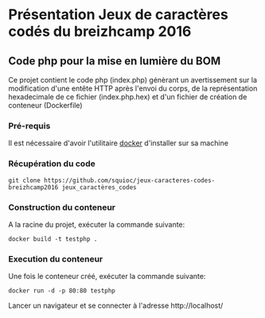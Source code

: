 # Présentation Jeux de caractères codés du breizhcamp 2016

## Code php pour la mise en lumière du BOM

Ce projet contient le code php (index.php) génèrant un avertissement sur la modification d'une entête HTTP après l'envoi du corps, de la représentation hexadecimale de ce fichier (index.php.hex) et d'un fichier de création de conteneur (Dockerfile)

### Pré-requis

Il est nécessaire d'avoir l'utilitaire [docker](http://docker.com) d'installer sur sa machine

### Récupération du code

`git clone https://github.com/squioc/jeux-caracteres-codes-breizhcamp2016 jeux_caractères_codes`

### Construction du conteneur

A la racine du projet, exécuter la commande suivante:

`docker build -t testphp .`

### Execution du conteneur

Une fois le conteneur créé, exécuter la commande suivante:

`docker run -d -p 80:80 testphp`

Lancer un navigateur et se connecter à l'adresse http://localhost/
